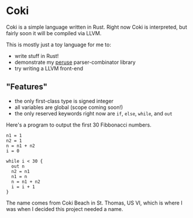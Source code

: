 # Coki

Coki is a simple language written in Rust.  Right now Coki is
interpreted, but fairly soon it will be compiled via LLVM.

This is mostly just a toy language for me to:

* write stuff in Rust!
* demonstrate my [peruse](https://github.com/DanSimon/peruse.git) parser-combinator library
* try writing a LLVM front-end

## "Features"

* the only first-class type is signed integer
* all variables are global (scope coming soon!)
* the only reserved keywords right now are `if`, `else`, `while`, and `out`


Here's a program to output the first 30 Fibbonacci numbers.
```
n1 = 1
n2 = 1
n = n1 + n2
i = 0

while i < 30 {
  out n
  n2 = n1
  n1 = n
  n = n1 + n2
  i = i + 1
}

```

The name comes from Coki Beach in St. Thomas, US VI, which is where I was when
I decided this project needed a name.
